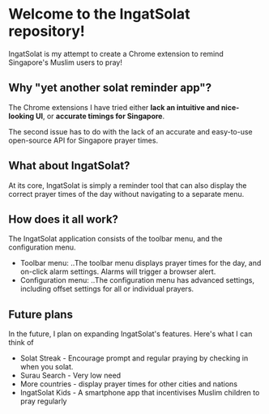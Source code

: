 Welcome to the IngatSolat repository!
==========
IngatSolat is my attempt to create a Chrome extension to remind Singapore's Muslim users to pray! 


Why "yet another solat reminder app"?
-------------------------------------
The Chrome extensions I have tried either **lack an intuitive and nice-looking UI**, or **accurate timings for Singapore**.

The second issue has to do with the lack of an accurate and easy-to-use open-source API for Singapore prayer times.


What about IngatSolat?
----------------------
At its core, IngatSolat is simply a reminder tool that can also display the correct prayer times of the day without navigating to a separate menu.

How does it all work?
---
The IngatSolat application consists of the toolbar menu, and the configuration menu.

- Toolbar menu:
..The toolbar menu displays prayer times for the day, and on-click alarm settings. Alarms will trigger a browser alert.
- Configuration menu:
..The configuration menu has advanced settings, including offset settings for all or individual prayers.

Future plans
------------
In the future, I plan on expanding IngatSolat's features. Here's what I can think of
* Solat Streak - Encourage prompt and regular praying by checking in when you solat.
* Surau Search - Very low need
* More countries - display prayer times for other cities and nations
* IngatSolat Kids - A smartphone app that incentivises Muslim children to pray regularly
